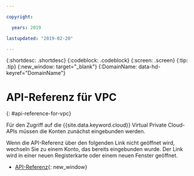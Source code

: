 ```yaml
---

copyright:

  years: 2019

lastupdated: "2019-02-20"

---
```


{:shortdesc: .shortdesc}
{:codeblock: .codeblock}
{:screen: .screen}
{:tip: .tip}
{:new_window: target="_blank"}
{:DomainName: data-hd-keyref="DomainName"}

# API-Referenz für VPC
{: #api-reference-for-vpc}

Für den Zugriff auf die {{site.data.keyword.cloud}} Virtual Private Cloud-APIs müssen die Konten zunächst eingebunden werden. 

Wenn die API-Referenz über den folgenden Link nicht geöffnet wird, wechseln Sie zu einem Konto, das bereits eingebunden wurde. Der Link wird in einer neuen Registerkarte oder einem neuen Fenster geöffnet.

* [API-Referenz](https://{DomainName}/apidocs/rias){: new_window}

